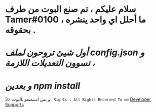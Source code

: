 # **سلام عليكم ، تم صنع البوت من طرف Tamer#0100 ، ما أحلل اي واحد ينشره بحقوقه .**
# *أول شيئ تروحون لملف config.json و تسوون التعديلات اللازمة ،*
# *و بعدين npm install*
و بس أستمتعو بالبوت <3 .
`Rights : All Rights Reserved To me`
[Developer Supports](https://discord.gg/developer-support)
